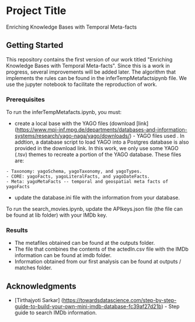 # Project Title

Enriching Knowledge Bases with Temporal Meta-facts

## Getting Started

This repository contains the first version of our work titled "Enriching Knowledge Bases with Temporal Meta-facts". Since this is a work in progress, several improvements will be added later. The algorithm that implements the rules can be found in the inferTempMetafactsipynb file. We use the jupyter notebook to facilitate the reproduction of work.

### Prerequisites

To run the inferTempMetafacts.ipynb, you must:

* create a local base with the YAGO files (download [link] (https://www.mpi-inf.mpg.de/departments/databases-and-information-systems/research/yago-naga/yago/downloads/) - YAGO files used . In addtion, a database script to load YAGO into a Postgres database is also provided in the download link. In this work, we only use some YAGO (.tsv) themes to recreate a portion of the YAGO database. These files are: 
```
- Taxonomy: yagoSchema, yagoTaxonomy, and yagoTypes.
- CORE: yagoFacts, yagoLiteralFacts, and yagoDateFacts.
- Meta: yagoMetaFacts -- temporal and geospatial meta facts of yagoFacts
```
* update the database.ini file with the information from your database.

To run the search_movies.ipynb, update the APIkeys.json file (the file can be found at lib folder)  with your IMDb key.

### Results
* The metafiles obtained can be found at the outputs folder.
* The file that combines the contents of the actedIn.csv file with the IMDb information can be found at imdb folder.
* Information obtained from our first analysis can be found at outputs / matches folder.


## Acknowledgments

*  [Tirthajyoti Sarkar] (https://towardsdatascience.com/step-by-step-guide-to-build-your-own-mini-imdb-database-fc39af27d21b) - Step guide to search IMDb information.